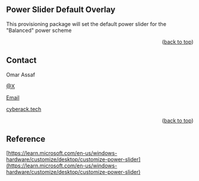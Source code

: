 ## Power Slider Default Overlay

This provisioning package will set the default power slider for the "Balanced" power scheme
<p align="right">(<a href="#readme-top">back to top</a>)</p>

<!-- CONTACT -->
## Contact

Omar Assaf

[@X](https://x.com/omar_assaf)

[Email](mailto:omar_assaf@hotmail.ca)

[cyberack.tech](https://cyberack.tech)

<p align="right">(<a href="#readme-top">back to top</a>)</p>

## Reference

[https://learn.microsoft.com/en-us/windows-hardware/customize/desktop/customize-power-slider](https://learn.microsoft.com/en-us/windows-hardware/customize/desktop/customize-power-slider)

